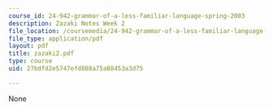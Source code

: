 ```yaml
---
course_id: 24-942-grammar-of-a-less-familiar-language-spring-2003
description: Zazaki Notes Week 2
file_location: /coursemedia/24-942-grammar-of-a-less-familiar-language-spring-2003/27bdfd2e5747efd808a75a88453a3d75_zazaki2.pdf
file_type: application/pdf
layout: pdf
title: zazaki2.pdf
type: course
uid: 27bdfd2e5747efd808a75a88453a3d75

---
```

None